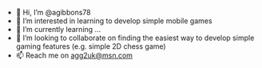 - 👋 Hi, I’m @agibbons78
- 👀 I’m interested in learning to develop simple mobile games
- 🌱 I’m currently learning ...
- 💞️ I’m looking to collaborate on finding the easiest way to develop simple gaming features (e.g. simple 2D chess game) 
- 📫 Reach me on agg2uk@msn.com

<!---
agibbons78/agibbons78 is a ✨ special ✨ repository because its `README.md` (this file) appears on your GitHub profile.
You can click the Preview link to take a look at your changes.
--->
